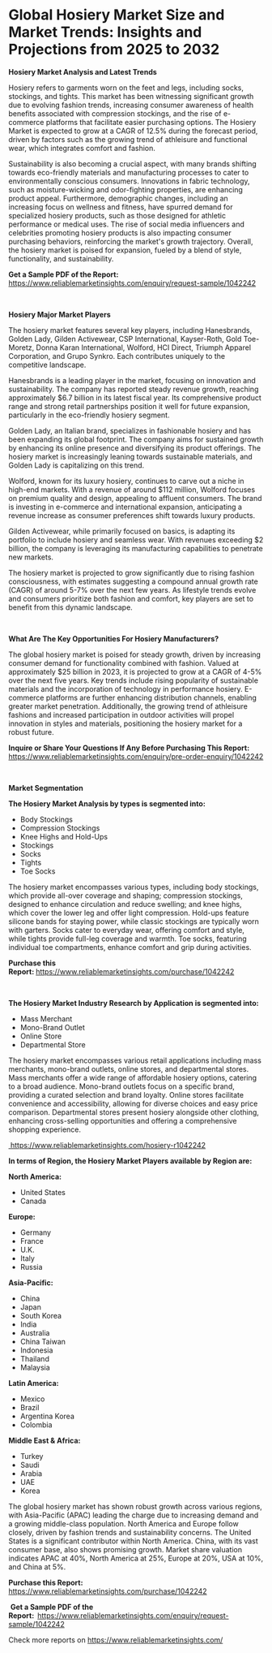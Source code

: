 <p><h1>Global Hosiery Market Size and Market Trends: Insights and Projections from 2025 to 2032</h1></p><p><strong>Hosiery Market Analysis and Latest Trends</strong></p>
<p><p>Hosiery refers to garments worn on the feet and legs, including socks, stockings, and tights. This market has been witnessing significant growth due to evolving fashion trends, increasing consumer awareness of health benefits associated with compression stockings, and the rise of e-commerce platforms that facilitate easier purchasing options. The Hosiery Market is expected to grow at a CAGR of 12.5% during the forecast period, driven by factors such as the growing trend of athleisure and functional wear, which integrates comfort and fashion.</p><p>Sustainability is also becoming a crucial aspect, with many brands shifting towards eco-friendly materials and manufacturing processes to cater to environmentally conscious consumers. Innovations in fabric technology, such as moisture-wicking and odor-fighting properties, are enhancing product appeal. Furthermore, demographic changes, including an increasing focus on wellness and fitness, have spurred demand for specialized hosiery products, such as those designed for athletic performance or medical uses. The rise of social media influencers and celebrities promoting hosiery products is also impacting consumer purchasing behaviors, reinforcing the market's growth trajectory. Overall, the hosiery market is poised for expansion, fueled by a blend of style, functionality, and sustainability.</p></p>
<p><strong>Get a Sample PDF of the Report:&nbsp;</strong> <a href="https://www.reliablemarketinsights.com/enquiry/request-sample/1042242?utm_campaign=2136&utm_medium=2&utm_source=Github&utm_content=ia&utm_term=05022025&utm_id=hosiery">https://www.reliablemarketinsights.com/enquiry/request-sample/1042242</a></p>
<p>&nbsp;</p>
<p><strong>Hosiery Major Market Players</strong></p>
<p><p>The hosiery market features several key players, including Hanesbrands, Golden Lady, Gilden Activewear, CSP International, Kayser-Roth, Gold Toe-Moretz, Donna Karan International, Wolford, HCI Direct, Triumph Apparel Corporation, and Grupo Synkro. Each contributes uniquely to the competitive landscape.</p><p>Hanesbrands is a leading player in the market, focusing on innovation and sustainability. The company has reported steady revenue growth, reaching approximately $6.7 billion in its latest fiscal year. Its comprehensive product range and strong retail partnerships position it well for future expansion, particularly in the eco-friendly hosiery segment.</p><p>Golden Lady, an Italian brand, specializes in fashionable hosiery and has been expanding its global footprint. The company aims for sustained growth by enhancing its online presence and diversifying its product offerings. The hosiery market is increasingly leaning towards sustainable materials, and Golden Lady is capitalizing on this trend.</p><p>Wolford, known for its luxury hosiery, continues to carve out a niche in high-end markets. With a revenue of around $112 million, Wolford focuses on premium quality and design, appealing to affluent consumers. The brand is investing in e-commerce and international expansion, anticipating a revenue increase as consumer preferences shift towards luxury products.</p><p>Gilden Activewear, while primarily focused on basics, is adapting its portfolio to include hosiery and seamless wear. With revenues exceeding $2 billion, the company is leveraging its manufacturing capabilities to penetrate new markets.</p><p>The hosiery market is projected to grow significantly due to rising fashion consciousness, with estimates suggesting a compound annual growth rate (CAGR) of around 5-7% over the next few years. As lifestyle trends evolve and consumers prioritize both fashion and comfort, key players are set to benefit from this dynamic landscape.</p></p>
<p>&nbsp;</p>
<p><strong>What Are The Key Opportunities For Hosiery Manufacturers?</strong></p>
<p><p>The global hosiery market is poised for steady growth, driven by increasing consumer demand for functionality combined with fashion. Valued at approximately $25 billion in 2023, it is projected to grow at a CAGR of 4-5% over the next five years. Key trends include rising popularity of sustainable materials and the incorporation of technology in performance hosiery. E-commerce platforms are further enhancing distribution channels, enabling greater market penetration. Additionally, the growing trend of athleisure fashions and increased participation in outdoor activities will propel innovation in styles and materials, positioning the hosiery market for a robust future.</p></p>
<p><strong>Inquire or Share Your Questions If Any Before Purchasing This Report:</strong> <a href="https://www.reliablemarketinsights.com/enquiry/pre-order-enquiry/1042242?utm_campaign=2136&utm_medium=2&utm_source=Github&utm_content=ia&utm_term=05022025&utm_id=hosiery">https://www.reliablemarketinsights.com/enquiry/pre-order-enquiry/1042242</a></p>
<p>&nbsp;</p>
<p><strong>Market Segmentation</strong></p>
<p><strong>The Hosiery Market Analysis by types is segmented into:</strong></p>
<p><ul><li>Body Stockings</li><li>Compression Stockings</li><li>Knee Highs and Hold-Ups</li><li>Stockings</li><li>Socks</li><li>Tights</li><li>Toe Socks</li></ul></p>
<p><p>The hosiery market encompasses various types, including body stockings, which provide all-over coverage and shaping; compression stockings, designed to enhance circulation and reduce swelling; and knee highs, which cover the lower leg and offer light compression. Hold-ups feature silicone bands for staying power, while classic stockings are typically worn with garters. Socks cater to everyday wear, offering comfort and style, while tights provide full-leg coverage and warmth. Toe socks, featuring individual toe compartments, enhance comfort and grip during activities.</p></p>
<p><strong>Purchase this Report:&nbsp;</strong><a href="https://www.reliablemarketinsights.com/purchase/1042242?utm_campaign=2136&utm_medium=2&utm_source=Github&utm_content=ia&utm_term=05022025&utm_id=hosiery">https://www.reliablemarketinsights.com/purchase/1042242</a></p>
<p>&nbsp;</p>
<p><strong>The Hosiery Market Industry Research by Application is segmented into:</strong></p>
<p><ul><li>Mass Merchant</li><li>Mono-Brand Outlet</li><li>Online Store</li><li>Departmental Store</li></ul></p>
<p><p>The hosiery market encompasses various retail applications including mass merchants, mono-brand outlets, online stores, and departmental stores. Mass merchants offer a wide range of affordable hosiery options, catering to a broad audience. Mono-brand outlets focus on a specific brand, providing a curated selection and brand loyalty. Online stores facilitate convenience and accessibility, allowing for diverse choices and easy price comparison. Departmental stores present hosiery alongside other clothing, enhancing cross-selling opportunities and offering a comprehensive shopping experience.</p></p>
<p><a href="https://www.reliablemarketinsights.com/hosiery-r1042242?utm_campaign=2136&utm_medium=2&utm_source=Github&utm_content=ia&utm_term=05022025&utm_id=hosiery">&nbsp;https://www.reliablemarketinsights.com/hosiery-r1042242</a></p>
<p><strong>In terms of Region, the Hosiery Market Players available by Region are:</strong></p>
<p>
    <p> <strong> North America: </strong>
        <ul>
            <li>United States</li>
            <li>Canada</li>
        </ul>
        </p> 
    <p> <strong> Europe: </strong>
        <ul>
            <li>Germany</li>
            <li>France</li>
            <li>U.K.</li>
            <li>Italy</li>
            <li>Russia</li>
        </ul>
        </p> 
    <p> <strong> Asia-Pacific: </strong>
        <ul>
            <li>China</li>
            <li>Japan</li>
            <li>South Korea</li>
            <li>India</li>
            <li>Australia</li>
            <li>China Taiwan</li>
            <li>Indonesia</li>
            <li>Thailand</li>
            <li>Malaysia</li>
        </ul>
        </p> 
    <p> <strong> Latin America: </strong>
        <ul>
            <li>Mexico</li>
            <li>Brazil</li>
            <li>Argentina Korea</li>
            <li>Colombia</li>
        </ul>
        </p> 
    <p> <strong> Middle East & Africa: </strong>
        <ul>
            <li>Turkey</li>
            <li>Saudi</li>
            <li>Arabia</li>
            <li>UAE</li>
            <li>Korea</li>
        </ul>
    </p>
    </p>
<p><p>The global hosiery market has shown robust growth across various regions, with Asia-Pacific (APAC) leading the charge due to increasing demand and a growing middle-class population. North America and Europe follow closely, driven by fashion trends and sustainability concerns. The United States is a significant contributor within North America. China, with its vast consumer base, also shows promising growth. Market share valuation indicates APAC at 40%, North America at 25%, Europe at 20%, USA at 10%, and China at 5%.</p></p>
<p><strong>Purchase this Report: </strong><a href="https://www.reliablemarketinsights.com/purchase/1042242?utm_campaign=2136&utm_medium=2&utm_source=Github&utm_content=ia&utm_term=05022025&utm_id=hosiery">https://www.reliablemarketinsights.com/purchase/1042242</a></p>
<p>&nbsp;<strong>Get a Sample PDF of the Report:&nbsp;&nbsp;</strong><a href="https://www.reliablemarketinsights.com/enquiry/request-sample/1042242?utm_campaign=2136&utm_medium=2&utm_source=Github&utm_content=ia&utm_term=05022025&utm_id=hosiery">https://www.reliablemarketinsights.com/enquiry/request-sample/1042242</a></p>
<p><strong></strong></p>
<p>Check more reports on <a href="https://www.reliablemarketinsights.com/?utm_campaign=2136&utm_medium=2&utm_source=Github&utm_content=ia&utm_term=05022025&utm_id=hosiery">https://www.reliablemarketinsights.com/</a></p>